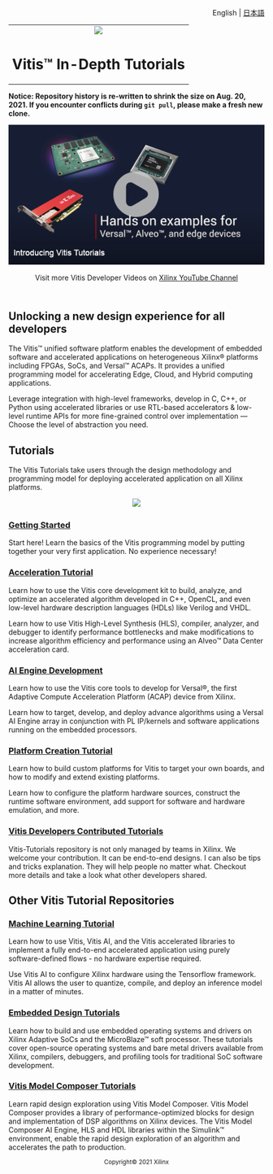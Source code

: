 <p align="right"><a>English</a> | <a href="docs-jp/README.md">日本語</a></p>
<table width="100%">
 <tr width="100%">
    <td align="center"><img src="https://www.xilinx.com/content/dam/xilinx/imgs/press/media-kits/corporate/xilinx-logo.png" width="30%"/><h1>Vitis™ In-Depth Tutorials</h1>
    </td>
 </tr>
</table>

**Notice: Repository history is re-written to shrink the size on Aug. 20, 2021. If you encounter conflicts during `git pull`, please make a fresh new clone.**

<div align="center">
    <a href="http://www.youtube.com/watch?v=4JijWoV6lH4">
    <img
    src="./Getting_Started/Vitis/images/intro_video_new.png">
    </a>
</div>

 <p align="center"> <a>Visit more Vitis Developer Videos on </a><a href="https://www.youtube.com/channel/UCkzIS3hJplxSbVRxRQJW4Ow">Xilinx YouTube Channel</a> </p>

## </br>Unlocking a new design experience for all developers
The Vitis&trade; unified software platform enables the development of embedded software and accelerated applications on heterogeneous Xilinx&reg; platforms including FPGAs, SoCs, and Versal&trade; ACAPs. It provides a unified programming model for accelerating Edge, Cloud, and Hybrid computing applications.

Leverage integration with high-level frameworks, develop in C, C++, or Python using accelerated libraries or use RTL-based accelerators & low-level runtime APIs for more fine-grained control over implementation — Choose the level of abstraction you need.

## Tutorials

The Vitis Tutorials take users through the design methodology and programming model for deploying accelerated application on all Xilinx platforms.

<p align="center">
    <img src="./Getting_Started/Vitis/images/vitis-landing-graphic-boards-u50.png">
</p>

### [Getting Started](./Getting_Started)

Start here! Learn the basics of the Vitis programming model by putting together your very first application. No experience necessary!

### [Acceleration Tutorial](./Hardware_Acceleration)

Learn how to use the Vitis core development kit to build, analyze, and optimize an accelerated algorithm developed in C++, OpenCL, and even low-level hardware description languages (HDLs) like Verilog and VHDL.

Learn how to use Vitis High-Level Synthesis (HLS), compiler, analyzer, and debugger to identify performance bottlenecks and make modifications to increase algorithm efficiency and performance using an Alveo&trade; Data Center acceleration card.

### [AI Engine Development](./AI_Engine_Development)

Learn how to use the Vitis core tools to develop for Versal&reg;, the first Adaptive Compute Acceleration Platform (ACAP) device from Xilinx.

Learn how to target, develop, and deploy advance algorithms using a Versal AI Engine array in conjunction with PL IP/kernels and software applications running on the embedded processors.


### [Platform Creation Tutorial](./Vitis_Platform_Creation)

Learn how to build custom platforms for Vitis to target your own boards, and how to modify and extend existing platforms.

Learn how to configure the platform hardware sources, construct the runtime software environment, add support for software and
hardware emulation, and more.

### [Vitis Developers Contributed Tutorials](./Developer_Contributed)

Vitis-Tutorials repository is not only managed by teams in Xilinx. We welcome your contribution. It can be end-to-end designs. I can also be tips and tricks explanation. They will help people no matter what. Checkout more details and take a look what other developers shared.

## Other Vitis Tutorial Repositories

### [Machine Learning Tutorial](https://github.com/xilinx/Vitis-AI-Tutorials)

Learn how to use Vitis, Vitis AI, and the Vitis accelerated libraries to implement a fully end-to-end accelerated application using purely software-defined flows - no hardware expertise required.

Use Vitis AI to configure Xilinx hardware using the Tensorflow framework. Vitis AI allows the user to quantize, compile, and deploy an inference model in a matter of minutes.

### [Embedded Design Tutorials](http://xilinx.github.io/Embedded-Design-Tutorials)

Learn how to build and use embedded operating systems and drivers on Xilinx Adaptive SoCs and the MicroBlaze™ soft processor. These tutorials cover open-source operating systems and bare metal drivers available from Xilinx, compilers, debuggers, and profiling tools for traditional SoC software development.

### [Vitis Model Composer Tutorials](https://github.com/Xilinx/Vitis_Model_Composer)

Learn rapid design exploration using Vitis Model Composer. Vitis Model Composer provides a library of performance-optimized blocks for design and implementation of DSP algorithms on Xilinx devices. The Vitis Model Composer AI Engine, HLS and HDL libraries within the Simulink&trade; environment, enable the rapid design exploration of an algorithm and accelerates the path to production.

<p align="center"><sup>Copyright&copy; 2021 Xilinx</sup></p>
